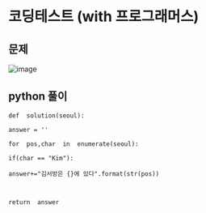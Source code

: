 
# 코딩테스트 (with 프로그래머스)

## 문제
![image](https://user-images.githubusercontent.com/45659433/155485880-f54b8044-9998-4582-a6ef-175f210bfba9.png)


## python 풀이 

~~~
def  solution(seoul):

answer = ''

for  pos,char  in  enumerate(seoul):

if(char == "Kim"):

answer+="김서방은 {}에 있다".format(str(pos))

  

return  answer
~~~
<!--stackedit_data:
eyJoaXN0b3J5IjpbMjkxMzU3MzM2XX0=
-->
